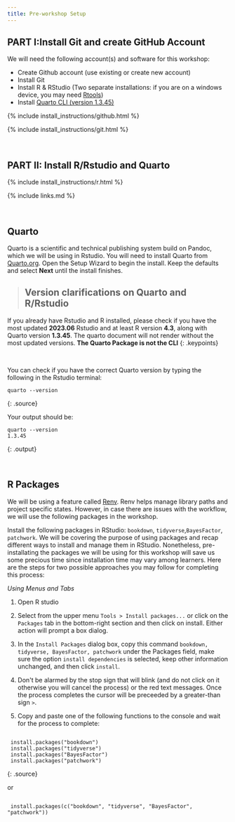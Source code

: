 ```yaml
---
title: Pre-workshop Setup
---
```


<h2><b>PART I:Install Git and create GitHub Account</b></h2>

We will need the following account(s) and software for this workshop: 

- Create Github account (use existing or create new account) 
- Install Git  
- Install R & RStudio (Two separate installations: if you are on a windows device, you may need <a href="https://cran.r-project.org/bin/windows/Rtools/">Rtools</a>)
- Install <a href="https://quarto.org/docs/get-started/">Quarto CLI (version 1.3.45)</a>


{% include install_instructions/github.html %}

{% include install_instructions/git.html %}


<br>


<h2><b>PART II: Install R/Rstudio and Quarto</b></h2>


{% include install_instructions/r.html %}

{% include links.md %}

<br>


## Quarto 

Quarto is a scientific and technical publishing system build on Pandoc, which we will be using in Rstudio.
You will need to install Quarto from <a href="https://quarto.org/docs/get-started/">Quarto.org</a>. Open the Setup Wizard to begin the install.
Keep the defaults and select <b>Next</b> until the install finishes.

> ## Version clarifications on Quarto and R/Rstudio
>
If you already have Rstudio and R installed, please check if you have the most updated <b>2023.06</b> Rstudio and at least R version <b>4.3</b>, along with Quarto version <b>1.3.45</b>. The quarto document will not render without the most updated versions. <b>The Quarto Package is not the CLI</b>
{: .keypoints} 

<br>

You can check if you have the correct Quarto version by typing the following in the Rstudio terminal:


~~~
quarto --version
~~~
{: .source}

Your output should be:

~~~
quarto --version
1.3.45
~~~
{: .output}

<br>

## R Packages

We will be using a feature called <a href="https://rstudio.github.io/renv/articles/renv.html">Renv</a>. Renv helps manage library paths and project specific states.
However, in case there are issues with the workflow, we will use the following packages in the workshop. 


Install the following packages in RStudio: `bookdown`, `tidyverse`,`BayesFactor`, `patchwork`. 
We will be covering the purpose of using packages and recap different ways to install and manage them in RStudio. Nonetheless, pre-installating the packages we will be using for this workshop will save us some precious time since installation time may vary among learners. Here are the steps for two possible approaches you may follow for completing this process: 

*Using Menus and Tabs*

1) Open R studio
2) Select from the upper menu `Tools > Install packages...` or click on the `Packages` tab in the bottom-right section and then click on install. Either action will prompt a box dialog. 
3) In the `Install Packages` dialog box, copy this command `bookdown, tidyverse, BayesFactor, patchwork` under the Packages field, make sure the option `install dependencies` is selected, keep other information unchanged, and then click `install`. 
4) Don't be alarmed by the stop sign that will blink (and do not click on it otherwise you will cancel the process) or the red text messages. Once the process completes the cursor will be preceeded by a greater-than sign `>`.

1) Copy and paste one of the following functions to the console and wait for the process to complete:
~~~

 install.packages("bookdown")
 install.packages("tidyverse") 
 install.packages("BayesFactor") 
 install.packages("patchwork")

~~~
{: .source}
 
 or 

~~~
  
 install.packages(c("bookdown", "tidyverse", "BayesFactor", "patchwork"))
